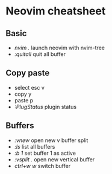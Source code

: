 # Neovim cheatsheet

## Basic

* *nvim .* launch neovim with nvim-tree
* *:quitall*  quit all buffer

## Copy paste

* select			esc v
* copy				y	
* paste				p
* *:PlugStatus* plugin status

## Buffers

* *:vnew* open new v buffer split
* *:ls* list all buffers
* *:b 1* set buffer 1 as active
* *:vsplit .* open new vertical buffer
* *ctrl+w w* switch buffer
